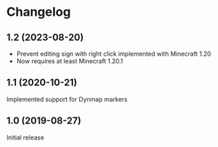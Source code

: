 # Changelog

## 1.2 (2023-08-20)

* Prevent editing sign with right click implemented with Minecraft 1.20
* Now requires at least Minecraft 1.20.1

## 1.1 (2020-10-21)

Implemented support for Dynmap markers

## 1.0 (2019-08-27)

Initial release